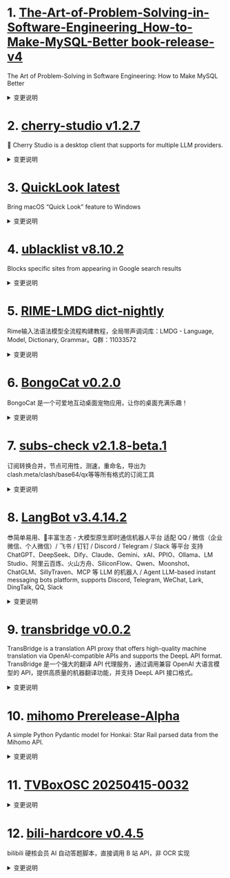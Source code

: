 
# 1. [The-Art-of-Problem-Solving-in-Software-Engineering_How-to-Make-MySQL-Better book-release-v4](https://github.com/enhancedformysql/The-Art-of-Problem-Solving-in-Software-Engineering_How-to-Make-MySQL-Better/releases/tag/book-release-v4)  
The Art of Problem-Solving in Software Engineering: How to Make MySQL Better
<details>
<summary>变更说明</summary>

The main updates include:
1. Added animations for Paxos and TCPCopy
2. Included recommended reading materials for beginners
3. Added additional quality references  

</details>

# 2. [cherry-studio v1.2.7](https://github.com/CherryHQ/cherry-studio/releases/tag/v1.2.7)  
🍒 Cherry Studio is a desktop client that supports for multiple LLM providers.
<details>
<summary>变更说明</summary>

### v1.2.7 发布日志

- 修复知识库引用 bug 并优化提取逻辑 
- 修复大量数据无法备份的问题
- 修复知识库搜索 UI 及相关 bug
- 消息组件新增 MessageCitations 和 MessageTranslate，用于引用和翻译展示
- 撤销“移除 AI Studio 默认迷你应用”修改 
- 修复 electron-builder 配置导致的构建问题 
- 修复 MinApp 用户代理标签问题 
- 更新 OpenRouter 模型 ID 和名称，简化模型组分类 
- Markdown 移除 rehype-sanitize，采用自定义元素过滤
- MinApp 集成动态背景色 
- Linux 桌面配置中为 CherryStudio 添加 StartupWMClass 
- 禁用便携式 exe 自动更新

## What's Changed
* feat: disable auto update in portable exe  
* chore(electron-builder): add StartupWMClass for CherryStudio in liunx desktop configuration  
* fix(MinApp): integrate dynamic background color for MinappPopupContainer  
* fix(knowledge): change search ui and fix search bug  
* fix(knowledge): fix citation bug and optimize extract logic  


**Full Changelog**:   

</details>

# 3. [QuickLook latest](https://github.com/QL-Win/QuickLook/releases/tag/latest)  
Bring macOS “Quick Look” feature to Windows
<details>
<summary>变更说明</summary>

  

</details>

# 4. [ublacklist v8.10.2](https://github.com/iorate/ublacklist/releases/tag/v8.10.2)  
Blocks specific sites from appearing in Google search results
<details>
<summary>变更说明</summary>

##  (2025-04-21)


### Bug Fixes

* **google:** results with site link and videos 




---
This release is also available on:
- 
-   

</details>

# 5. [RIME-LMDG dict-nightly](https://github.com/amzxyz/RIME-LMDG/releases/tag/dict-nightly)  
Rime输入法语法模型全流程构建教程，全局带声调词库：LMDG - Language, Model, Dictionary, Grammar。Q群：11033572
<details>
<summary>变更说明</summary>

- `cn_dicts.zip`：最新的中文词库文件。
  

</details>

# 6. [BongoCat v0.2.0](https://github.com/ayangweb/BongoCat/releases/tag/v0.2.0)  
BongoCat 是一个可爱地互动桌面宠物应用，让你的桌面充满乐趣！
<details>
<summary>变更说明</summary>

### &nbsp;&nbsp;&nbsp;🚀 Features

- 新增窗口最小尺寸限制，避免缩得过小 &nbsp;-&nbsp;   
- 将应用归类为「游戏」类别 &nbsp;-&nbsp;   
- 新增「猫咪设置 > 窗口设置 > 透明度」配置项 &nbsp;-&nbsp;   
- 新增「猫咪设置 > 窗口设置 > 镜像模式」配置项 &nbsp;-&nbsp;   
- 应用启动时默认隐藏偏好设置窗口 &nbsp;-&nbsp;   
- 支持保存并恢复窗口的位置和大小 &nbsp;-&nbsp;   

### &nbsp;&nbsp;&nbsp;🐞 Bug Fixes

- 修复窗口穿透状态不同步的问题 &nbsp;-&nbsp;   
- 修复了可同时打开多个猫咪窗口的问题 &nbsp;-&nbsp;   
- 修复了 `CapsLock` 按下后未正确释放的问题 &nbsp;-&nbsp;   

##### &nbsp;&nbsp;&nbsp;&nbsp;  

</details>

# 7. [subs-check v2.1.8-beta.1](https://github.com/beck-8/subs-check/releases/tag/v2.1.8-beta.1)  
订阅转换合并，节点可用性，测速，重命名，导出为clash.meta/clash/base64/qx等等所有格式的订阅工具
<details>
<summary>变更说明</summary>

## Changelog
* 968442c86c9da13e82bccf1b7b2131f6958f7303 fix: 修复callback win执行问题
* 747e41ce365d96a3621c9931417725bddfd82510 fix: 修复可能的panic
* b34b59ce267b84a5efbcffe1428883b0dd6f5731 op: add callback.go
* 91880ee6743cb420f9f47e8f2a329f143a6e798d op: 仅在cron表达式为空时，首次启动立即执行检测

  

</details>

# 8. [LangBot v3.4.14.2](https://github.com/RockChinQ/LangBot/releases/tag/v3.4.14.2)  
😎简单易用、🧩丰富生态 - 大模型原生即时通信机器人平台 适配 QQ / 微信（企业微信、个人微信）/ 飞书 / 钉钉 / Discord / Telegram / Slack 等平台 支持 ChatGPT、DeepSeek、Dify、Claude、Gemini、xAI、PPIO、Ollama、LM Studio、阿里云百炼、火山方舟、SiliconFlow、Qwen、Moonshot、ChatGLM、SillyTraven、MCP 等 LLM 的机器人 / Agent LLM-based instant messaging bots platform, supports Discord, Telegram, WeChat, Lark, DingTalk, QQ, Slack
<details>
<summary>变更说明</summary>

## What's Changed
* perf: reduce newline in think tag converting  
* fix(dify runner): response message event incorrect when using agent app  
* chore: release v3.4.14.2  


**Full Changelog**:   

</details>

# 9. [transbridge v0.0.2](https://github.com/fruitbars/transbridge/releases/tag/v0.0.2)  
TransBridge is a translation API proxy that offers high-quality machine translation via OpenAI-compatible APIs and supports the DeepL API format. TransBridge 是一个强大的翻译 API 代理服务，通过调用兼容 OpenAI 大语言模型的 API，提供高质量的机器翻译功能，并支持 DeepL API 接口格式。
<details>
<summary>变更说明</summary>

**Full Changelog**:   

</details>

# 10. [mihomo Prerelease-Alpha](https://github.com/MetaCubeX/mihomo/releases/tag/Prerelease-Alpha)  
A simple Python Pydantic model for Honkai: Star Rail parsed data from the Mihomo API.
<details>
<summary>变更说明</summary>

Release created at  Wed Apr 23 12:36:27 CST 2025
Synchronize Alpha branch code updates, keeping only the latest version
<br>



  

</details>

# 11. [TVBoxOSC 20250415-0032](https://github.com/o0HalfLife0o/TVBoxOSC/releases/tag/20250415-0032)  

<details>
<summary>变更说明</summary>

Credit: 
Commit: d2826af84d74a59a3af44d2256da9ccad80b6297
Changelog:
```
fix 退出应用
1.优化t4 extend;2.站点style配置;3.优化筛选;4.优化超级解析5.首页加载站点缓存
分类筛选点击空白处时隐藏（只针对手机）电视还是按返回关闭筛选
如果首页不是推荐站点且缓存不为空则直接加载缓存
超级解析(同时进行嗅探和并发json);
"style": {"ratio": "1.433" ,"type": "rect"}
1.加载jar错误时立马加载上一次的缓存jar; 2.小于于300集的倒序排序自动排序，线路过多时因自动排序导致加载过慢的问题; 3.去掉始终m3u8优先排序; 
fix python bug 
尝试解决jar频繁提示加载失败
fix bug
新增支持python的type3的点播源(byq215613905) 
1.恢复备份时自动重启;2.优化电视遥控快进快退逻辑 更符合预期; 3.修正偶现的再按一次退出app不生效的问题;4.主页加载数据时可按返回键取消加载(避免等待);

```
  

</details>

# 12. [bili-hardcore v0.4.5](https://github.com/Karben233/bili-hardcore/releases/tag/v0.4.5)  
bilibili 硬核会员 AI 自动答题脚本，直接调用 B 站 API，非 OCR 实现
<details>
<summary>变更说明</summary>

- 增加了上传题目信息至题库的功能

  经过用户同意后，脚本将会上传题目信息以构建一个硬核会员题库
  此操作仅会上传题目信息（题目、选项），不会上传其他任何信息！
  [[Feature Request] 希望贵项目能加入自愿的题库共建计划 ](  

</details>

